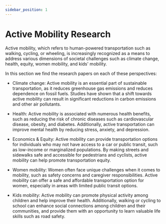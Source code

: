 ```yaml
---
sidebar_position: 1
---
```


# Active Mobility Research
Active mobility, which refers to human-powered transportation such as walking, cycling, or wheeling, is increasingly recognized as a means to address various dimensions of societal challenges such as climate change, health, equity, women mobility, and kids' mobility. 

In this section we find the research papers  on each of these perspectives:


 
*  Climate change: Active mobility is an essential part of sustainable transportation, as it reduces greenhouse gas emissions and reduces dependence on fossil fuels. Studies have shown that a shift towards active mobility can result in significant reductions in carbon emissions and other air pollutants.
 
*   Health: Active mobility is associated with numerous health benefits, such as reducing the risk of chronic diseases such as cardiovascular disease, obesity, and diabetes. Additionally, active transportation can improve mental health by reducing stress, anxiety, and depression.
 
*   Economics & Equity: Active mobility can provide transportation options for individuals who may not have access to a car or public transit, such as low-income or marginalized populations. By making streets and sidewalks safe and accessible for pedestrians and cyclists, active mobility can help promote transportation equity.
 
*   Women mobility: Women often face unique challenges when it comes to mobility, such as safety concerns and caregiver responsibilities. Active mobility can offer a safe and affordable transportation option for women, especially in areas with limited public transit options.
 
*  Kids mobility: Active mobility can promote physical activity among children and help improve their health. Additionally, walking or cycling to school can enhance social connections among children and their communities, and provide them with an opportunity to learn valuable life skills such as road safety.
 